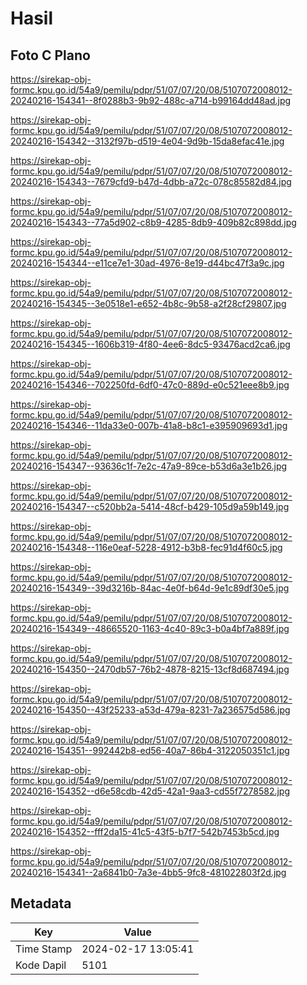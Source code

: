 # Hasil

## Foto C Plano

https://sirekap-obj-formc.kpu.go.id/54a9/pemilu/pdpr/51/07/07/20/08/5107072008012-20240216-154341--8f0288b3-9b92-488c-a714-b99164dd48ad.jpg

https://sirekap-obj-formc.kpu.go.id/54a9/pemilu/pdpr/51/07/07/20/08/5107072008012-20240216-154342--3132f97b-d519-4e04-9d9b-15da8efac41e.jpg

https://sirekap-obj-formc.kpu.go.id/54a9/pemilu/pdpr/51/07/07/20/08/5107072008012-20240216-154343--7679cfd9-b47d-4dbb-a72c-078c85582d84.jpg

https://sirekap-obj-formc.kpu.go.id/54a9/pemilu/pdpr/51/07/07/20/08/5107072008012-20240216-154343--77a5d902-c8b9-4285-8db9-409b82c898dd.jpg

https://sirekap-obj-formc.kpu.go.id/54a9/pemilu/pdpr/51/07/07/20/08/5107072008012-20240216-154344--e11ce7e1-30ad-4976-8e19-d44bc47f3a9c.jpg

https://sirekap-obj-formc.kpu.go.id/54a9/pemilu/pdpr/51/07/07/20/08/5107072008012-20240216-154345--3e0518e1-e652-4b8c-9b58-a2f28cf29807.jpg

https://sirekap-obj-formc.kpu.go.id/54a9/pemilu/pdpr/51/07/07/20/08/5107072008012-20240216-154345--1606b319-4f80-4ee6-8dc5-93476acd2ca6.jpg

https://sirekap-obj-formc.kpu.go.id/54a9/pemilu/pdpr/51/07/07/20/08/5107072008012-20240216-154346--702250fd-6df0-47c0-889d-e0c521eee8b9.jpg

https://sirekap-obj-formc.kpu.go.id/54a9/pemilu/pdpr/51/07/07/20/08/5107072008012-20240216-154346--11da33e0-007b-41a8-b8c1-e395909693d1.jpg

https://sirekap-obj-formc.kpu.go.id/54a9/pemilu/pdpr/51/07/07/20/08/5107072008012-20240216-154347--93636c1f-7e2c-47a9-89ce-b53d6a3e1b26.jpg

https://sirekap-obj-formc.kpu.go.id/54a9/pemilu/pdpr/51/07/07/20/08/5107072008012-20240216-154347--c520bb2a-5414-48cf-b429-105d9a59b149.jpg

https://sirekap-obj-formc.kpu.go.id/54a9/pemilu/pdpr/51/07/07/20/08/5107072008012-20240216-154348--116e0eaf-5228-4912-b3b8-fec91d4f60c5.jpg

https://sirekap-obj-formc.kpu.go.id/54a9/pemilu/pdpr/51/07/07/20/08/5107072008012-20240216-154349--39d3216b-84ac-4e0f-b64d-9e1c89df30e5.jpg

https://sirekap-obj-formc.kpu.go.id/54a9/pemilu/pdpr/51/07/07/20/08/5107072008012-20240216-154349--48665520-1163-4c40-89c3-b0a4bf7a889f.jpg

https://sirekap-obj-formc.kpu.go.id/54a9/pemilu/pdpr/51/07/07/20/08/5107072008012-20240216-154350--2470db57-76b2-4878-8215-13cf8d687494.jpg

https://sirekap-obj-formc.kpu.go.id/54a9/pemilu/pdpr/51/07/07/20/08/5107072008012-20240216-154350--43f25233-a53d-479a-8231-7a236575d586.jpg

https://sirekap-obj-formc.kpu.go.id/54a9/pemilu/pdpr/51/07/07/20/08/5107072008012-20240216-154351--992442b8-ed56-40a7-86b4-3122050351c1.jpg

https://sirekap-obj-formc.kpu.go.id/54a9/pemilu/pdpr/51/07/07/20/08/5107072008012-20240216-154352--d6e58cdb-42d5-42a1-9aa3-cd55f7278582.jpg

https://sirekap-obj-formc.kpu.go.id/54a9/pemilu/pdpr/51/07/07/20/08/5107072008012-20240216-154352--fff2da15-41c5-43f5-b7f7-542b7453b5cd.jpg

https://sirekap-obj-formc.kpu.go.id/54a9/pemilu/pdpr/51/07/07/20/08/5107072008012-20240216-154341--2a6841b0-7a3e-4bb5-9fc8-481022803f2d.jpg


## Metadata

| Key        | Value               |
| ---------- | ------------------- |
| Time Stamp | 2024-02-17 13:05:41 |
| Kode Dapil | 5101                |



